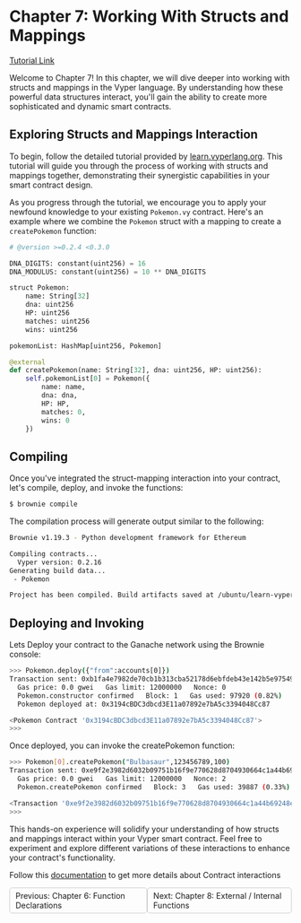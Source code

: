 # Chapter 7: Working With Structs and Mappings

[Tutorial Link](https://learn.vyperlang.org/#/1/working_with_structs)

Welcome to Chapter 7! In this chapter, we will dive deeper into working with structs and mappings in the Vyper language. By understanding how these powerful data structures interact, you'll gain the ability to create more sophisticated and dynamic smart contracts.

## Exploring Structs and Mappings Interaction

To begin, follow the detailed tutorial provided by [learn.vyperlang.org](https://learn.vyperlang.org/#/1/working_with_structs). This tutorial will guide you through the process of working with structs and mappings together, demonstrating their synergistic capabilities in your smart contract design.

As you progress through the tutorial, we encourage you to apply your newfound knowledge to your existing `Pokemon.vy` contract. Here's an example where we combine the `Pokemon` struct with a mapping to create a `createPokemon` function:


```python
# @version >=0.2.4 <0.3.0

DNA_DIGITS: constant(uint256) = 16
DNA_MODULUS: constant(uint256) = 10 ** DNA_DIGITS

struct Pokemon:
    name: String[32]
    dna: uint256
    HP: uint256
    matches: uint256
    wins: uint256

pokemonList: HashMap[uint256, Pokemon]

@external
def createPokemon(name: String[32], dna: uint256, HP: uint256):
    self.pokemonList[0] = Pokemon({
        name: name,
        dna: dna,
        HP: HP,
        matches: 0,
        wins: 0
    })
```

## Compiling

Once you've integrated the struct-mapping interaction into your contract, let's compile, deploy, and invoke the functions: 

```sh
$ brownie compile
```

The compilation process will generate output similar to the following:

```sh
Brownie v1.19.3 - Python development framework for Ethereum

Compiling contracts...
  Vyper version: 0.2.16
Generating build data...
 - Pokemon

Project has been compiled. Build artifacts saved at /ubuntu/learn-vyper/vyper-pokemon/build/contracts
```

## Deploying and Invoking

Lets Deploy your contract to the Ganache network using the Brownie console:

```sh
>>> Pokemon.deploy({"from":accounts[0]})
Transaction sent: 0xb1fa4e7982de70cb1b313cba52178d6ebfdeb43e142b5e97549a30e1139ec1a3
  Gas price: 0.0 gwei   Gas limit: 12000000   Nonce: 0
  Pokemon.constructor confirmed   Block: 1   Gas used: 97920 (0.82%)
  Pokemon deployed at: 0x3194cBDC3dbcd3E11a07892e7bA5c3394048Cc87

<Pokemon Contract '0x3194cBDC3dbcd3E11a07892e7bA5c3394048Cc87'>
>>>
```

Once deployed, you can invoke the createPokemon function:

```sh
>>> Pokemon[0].createPokemon("Bulbasaur",123456789,100)
Transaction sent: 0xe9f2e3982d6032b09751b16f9e770628d8704930664c1a44b69248e710a82154
  Gas price: 0.0 gwei   Gas limit: 12000000   Nonce: 2
  Pokemon.createPokemon confirmed   Block: 3   Gas used: 39887 (0.33%)

<Transaction '0xe9f2e3982d6032b09751b16f9e770628d8704930664c1a44b69248e710a82154'>
>>>
```

This hands-on experience will solidify your understanding of how structs and mappings interact within your Vyper smart contract. Feel free to experiment and explore different variations of these interactions to enhance your contract's functionality.

Follow this [documentation](https://eth-brownie.readthedocs.io/en/stable/core-contracts.html#working-with-contracts) to get more details about Contract interactions

<div style="display: flex; justify-content: space-between;">
    <a style="text-decoration: none; padding: 5px 10px; border: 1px solid #ccc; border-radius: 5px; float: left;" href="/vyper-pokemon/docs/Chapter-1.6.md">Previous: Chapter 6: Function Declarations</a>
    <a style="text-decoration: none; padding: 5px 10px; border: 1px solid #ccc; border-radius: 5px; float: right;" href="/vyper-pokemon/docs/Chapter-1.8.md">Next: Chapter 8: External / Internal Functions</a>
</div>